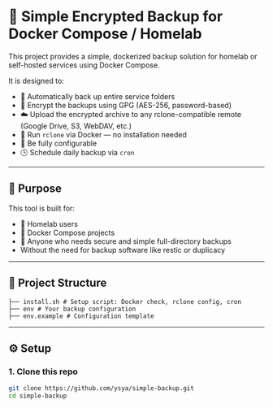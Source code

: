 # 🔐 Simple Encrypted Backup for Docker Compose / Homelab

This project provides a simple, dockerized backup solution for homelab or self-hosted services using Docker Compose.

It is designed to:

- 🔄 Automatically back up entire service folders
- 🔐 Encrypt the backups using GPG (AES-256, password-based)
- ☁️ Upload the encrypted archive to any rclone-compatible remote (Google Drive, S3, WebDAV, etc.)
- 🐳 Run `rclone` via Docker — no installation needed
- 🧩 Be fully configurable
- 🕒 Schedule daily backup via `cron`

---

## 🎯 Purpose

This tool is built for:

- 🏡 Homelab users
- 🐳 Docker Compose projects
- 💾 Anyone who needs secure and simple full-directory backups
- Without the need for backup software like restic or duplicacy

---

## 📁 Project Structure

```├── backup.sh # Main backup logic (compression + encryption + upload) 
├── install.sh # Setup script: Docker check, rclone config, cron 
├── env # Your backup configuration 
├── env.example # Configuration template
```


---

## ⚙️ Setup

### 1. Clone this repo

```bash
git clone https://github.com/ysya/simple-backup.git
cd simple-backup
```